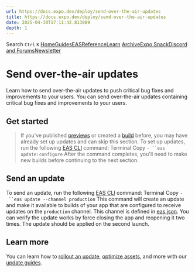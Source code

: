 ```yaml
---
url: https://docs.expo.dev/deploy/send-over-the-air-updates
title: https://docs.expo.dev/deploy/send-over-the-air-updates
date: 2025-04-30T17:11:42.813989
depth: 1
---
```


Search
`Ctrl` `K`
[Home](https://docs.expo.dev/)[Guides](https://docs.expo.dev/guides/overview)[EAS](https://docs.expo.dev/eas)[Reference](https://docs.expo.dev/versions/latest)[Learn](https://docs.expo.dev/tutorial/overview)
[Archive](https://docs.expo.dev/archive)[Expo Snack](https://snack.expo.dev)[Discord and Forums](https://chat.expo.dev)[Newsletter](https://expo.dev/mailing-list/signup)
# Send over-the-air updates
Learn how to send over-the-air updates to push critical bug fixes and improvements to your users.
You can send over-the-air updates containing critical bug fixes and improvements to your users.
## Get started
> If you've published [previews](https://docs.expo.dev/review/share-previews-with-your-team) or created a [build](https://docs.expo.dev/deploy/build-project) before, you may have already set up updates and can skip this section.
To set up updates, run the following [EAS CLI](https://docs.expo.dev/develop/tools#eas-cli) command:
Terminal
Copy
`- ``eas update:configure`
After the command completes, you'll need to make new builds before continuing to the next section.
## Send an update
To send an update, run the following [EAS CLI](https://docs.expo.dev/develop/tools#eas-cli) command:
Terminal
Copy
`- ``eas update --channel production`
This command will create an update and make it available to builds of your app that are configured to receive updates on the `production` channel. This channel is defined in [eas.json](https://docs.expo.dev/eas/json#channel).
You can verify the update works by force closing the app and reopening it two times. The update should be applied on the second launch.
## Learn more
You can learn how to [rollout an update](https://docs.expo.dev/eas-update/rollouts), [optimize assets](https://docs.expo.dev/eas-update/optimize-assets), and more with our [update guides](https://docs.expo.dev/eas-update/introduction).

